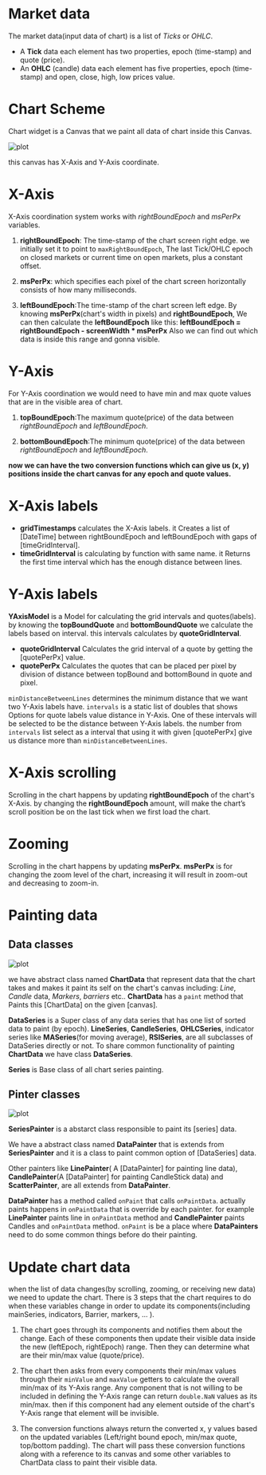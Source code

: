 # Market data
The market data(input data of chart) is a list of *Ticks* or *OHLC*.
- A **Tick** data each element has two properties, epoch (time-stamp) and quote (price).
- An **OHLC** (candle) data each element has five properties, epoch (time-stamp) and open, close, high, low prices value.


# Chart Scheme
Chart widget is a Canvas that we paint all data of chart inside this Canvas.

![plot](chart_scheme.png)

this canvas has  X-Axis and Y-Axis coordinate.


# X-Axis
X-Axis coordination system works with *rightBoundEpoch* and *msPerPx* variables.
1. **rightBoundEpoch**: The time-stamp of the chart screen right edge.
   we initially set it to point to `maxRightBoundEpoch`, The last Tick/OHLC epoch on closed markets or current time on open markets, plus a constant offset.

2. **msPerPx**: which specifies each pixel of the chart screen horizontally consists of how many milliseconds.

3. **leftBoundEpoch**:The time-stamp of the chart screen left edge.
By knowing **msPerPx**(chart's width in pixels) and **rightBoundEpoch**, We can then calculate the **leftBoundEpoch** like this:
**leftBoundEpoch = rightBoundEpoch - screenWidth * msPerPx**
 Also we can find out which data is inside this range and gonna visible.

# Y-Axis
For Y-Axis coordination we would need to have min and max quote values that are in the visible area of chart.
1. **topBoundEpoch**:The maximum quote(price) of the data between *rightBoundEpoch* and *leftBoundEpoch*.

2. **bottomBoundEpoch**:The minimum quote(price) of the data between *rightBoundEpoch* and *leftBoundEpoch*.


 **now we can have the two conversion functions which can give us (x, y) positions inside the chart canvas for any epoch and quote values.**

# X-Axis labels
- **gridTimestamps** calculates the  X-Axis labels. it Creates a list of [DateTime] between rightBoundEpoch and leftBoundEpoch with gaps of [timeGridInterval].
- **timeGridInterval** is calculating by function with same name. it Returns the first time interval which has the enough distance between lines.


# Y-Axis labels
**YAxisModel** is a Model for calculating the grid intervals and quotes(labels).
by knowing the **topBoundQuote** and **bottomBoundQuote** we calculate the labels based on interval. this intervals calculates by **quoteGridInterval**.
- **quoteGridInterval** Calculates the grid interval of a quote by getting the [quotePerPx] value.
- **quotePerPx** Calculates the quotes that can be placed per pixel by division of distance between topBound and bottomBound in quote and pixel.

`minDistanceBetweenLines` determines the minimum distance that we want two Y-Axis labels have.
`intervals` is a static list of doubles that shows Options for quote labels value distance in Y-Axis.
One of these intervals will be selected to be the distance between Y-Axis labels.
the number from `intervals` list select as a interval that using it with given [quotePerPx] give us distance more than `minDistanceBetweenLines`.


# X-Axis scrolling
Scrolling in the chart happens by updating **rightBoundEpoch** of the chart's X-Axis.
by changing the **rightBoundEpoch** amount, will make the chart’s scroll position be on the last tick when we first load the chart.


# Zooming
Scrolling in the chart happens by updating **msPerPx**.
**msPerPx** is for changing the zoom level of the chart, increasing it will result in zoom-out and decreasing to zoom-in.



# Painting data


## Data classes

![plot](data_series.png)

we have abstract class named **ChartData** that represent data that the chart takes and makes it paint its self on the chart's canvas including: *Line*, *Candle* data, *Markers*, *barriers* etc..
**ChartData** has a `paint` method that Paints this [ChartData] on the given [canvas].

**DataSeries** is a Super class of any data series that has one list of sorted data to paint (by epoch).
  **LineSeries**, **CandleSeries**, **OHLCSeries**, indicator series like **MASeries**(for moving average), **RSISeries**, are all subclasses of DataSeries directly or not.
 To share common functionality of painting **ChartData** we have class **DataSeries**.

**Series** is Base class of all chart series painting.

## Pinter classes

![plot](data_painters.png)

**SeriesPainter** is a abstarct class responsible to paint its [series] data.

We have a abstract class named **DataPainter** that is extends from **SeriesPainter**  and it is a class to paint common option of [DataSeries] data.

Other painters like **LinePainter**( A [DataPainter] for painting line data), **CandlePainter**(A [DataPainter] for painting CandleStick data) and **ScatterPainter**, are all extends from **DataPainter**.

**DataPainter** has a method called `onPaint` that calls `onPaintData`. actually paints happens in `onPaintData` that is override by each painter. for example **LinePainter** paints line in `onPaintData` method and **CandlePainter** paints Candles and `onPaintData` method. `onPaint` is be a place where **DataPainters**  need to do some common things before do their painting.



# Update chart data
when the list of data changes(by scrolling, zooming, or receiving new data) we need to update the chart.
There is 3 steps that the chart requires to do when these variables change in order to update its components(including mainSeries, indicators, Barrier, markers, ... ).

1. The chart goes through its components and notifies them about the change. Each of these components then update their visible data inside the new (leftEpoch, rightEpoch) range.
 Then they can determine what are their min/max value (quote/price).

2. The chart then asks from every components their min/max values through their `minValue` and `maxValue` getters to calculate the overall min/max of its Y-Axis range.
 Any component that is not willing to be included in defining the Y-Axis range can return `double.NaN` values as its  min/max.
  then if this component had any element outside of the chart's Y-Axis range that element will be invisible.

3. The conversion functions always return the converted x, y values based on the updated variables (Left/right bound epoch, min/max quote, top/bottom padding).
 The chart will pass these conversion functions along with a reference to its canvas and some other variables to ChartData class to paint their visible data.








